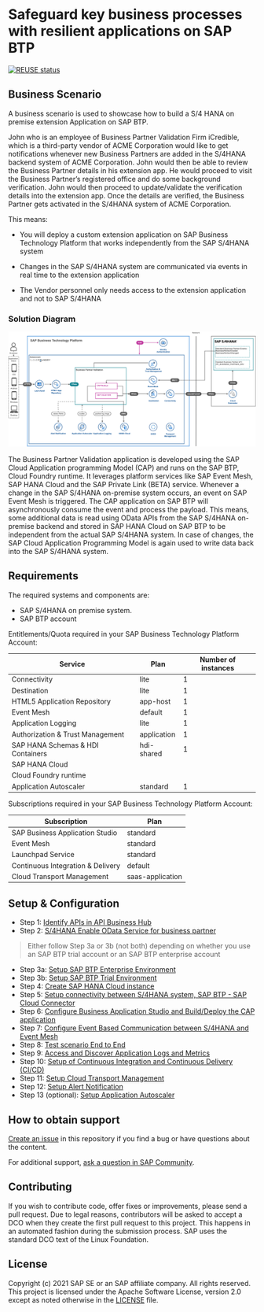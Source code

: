 # Safeguard key business processes with resilient applications on SAP BTP

[![REUSE status](https://api.reuse.software/badge/github.com/SAP-samples/s4hana-btp-extension-devops)](https://api.reuse.software/info/github.com/SAP-samples/s4hana-btp-extension-devops)



## Business Scenario

A business scenario is used to showcase how to build a S/4 HANA on premise extension Application on SAP BTP.

John who is an employee of Business Partner Validation Firm iCredible, which is a third-party vendor of ACME Corporation would like to get notifications whenever new Business Partners are added in the S/4HANA backend system of ACME Corporation. John would then be able to review the Business Partner details in his extension app. He would proceed to visit the Business Partner’s registered office and do some background verification. John would then proceed to update/validate the verification details into the extension app. Once the details are verified, the Business Partner gets activated in the S/4HANA system of ACME Corporation.

This means:

- You will deploy a custom extension application on SAP Business Technology Platform that works independently from the SAP S/4HANA system

- Changes in the SAP S/4HANA system are communicated via events in real time to the extension application

- The Vendor personnel only needs access to the extension application and not to SAP S/4HANA

### Solution Diagram

![solution diagram](./tutorials/documentation/images/solutiondiagramm-1.png)

The Business Partner Validation application is developed using the SAP Cloud Application programming Model (CAP) and runs on the SAP BTP, Cloud Foundry runtime. It leverages platform services like SAP Event Mesh, SAP HANA Cloud and the SAP Private Link (BETA) service. Whenever a change in the SAP S/4HANA on-premise system occurs, an event on SAP Event Mesh is triggered. The CAP application on SAP BTP will asynchronously consume the event and process the payload. This means, some additional data is read using OData APIs from the SAP S/4HANA on-premise backend and stored in SAP HANA Cloud on SAP BTP to be independent from the actual SAP S/4HANA system. In case of changes, the SAP Cloud Application Programming Model is again used to write data back into the SAP S/4HANA system. 

## Requirements
The required systems and components are:

- SAP S/4HANA on premise system.
- SAP BTP account

Entitlements/Quota required in your SAP Business Technology Platform Account:

| Service                            | Plan        | Number of instances |
| ---------------------------------- | ----------- | ------------------- |
| Connectivity                       | lite        | 1                   |
| Destination                        | lite        | 1                   |
| HTML5 Application Repository       | app-host    | 1                   |
| Event Mesh                         | default     | 1                   |
| Application Logging                | lite        | 1                   |
| Authorization & Trust Management   | application | 1                   |
| SAP HANA Schemas & HDI Containers  | hdi-shared  | 1                   |
| SAP HANA Cloud                     |             |                     |
| Cloud Foundry runtime              |             |                     |
| Application Autoscaler             | standard    | 1                   |


Subscriptions required in your SAP Business Technology Platform Account:

| Subscription                      | Plan             |
| --------------------------------- | ---------------- |
| SAP Business Application Studio   | standard         |
| Event Mesh                        | standard         |
| Launchpad Service                 | standard         |
| Continuous Integration & Delivery | default          |
| Cloud Transport Management        | saas-application |


## Setup & Configuration

- Step 1: [Identify APIs in API Business Hub](./tutorials/01-IdentifyAPIFromAPIBusinessHub.md)
- Step 2: [S/4HANA Enable OData Service for business partner](./tutorials/02-configure-oData-Service)
 > Either follow Step 3a or 3b (not both) depending on whether you use an SAP BTP trial account or an SAP BTP enterprise account
- Step 3a: [Setup SAP BTP Enterprise Environment](./tutorials/03-PrepareBTP)
- Step 3b: [Setup SAP BTP Trial Environment](./tutorials/03-PrepareBTPTrial)
- Step 4: [Create SAP HANA Cloud instance](./tutorials/04-SetupHANACloud)
- Step 5: [Setup connectivity between S/4HANA system, SAP BTP - SAP Cloud Connector](./tutorials/05-CloudConnector)
- Step 6: [Configure Business Application Studio and Build/Deploy the CAP application ](./tutorials/06-ConfigureCAPApp)
- Step 7: [Configure Event Based Communication between S/4HANA and Event Mesh](./tutorials/07-SetupEventMesh)
- Step 8: [Test scenario End to End](./tutorials/08-TestApplication)
- Step 9: [Access and Discover Application Logs and Metrics](./tutorials/09-ApplicationLogging)
- Step 10: [Setup of Continuous Integration and Continuous Delivery (CI/CD) ](./tutorials/10-SetupCICD)
- Step 11: [Setup Cloud Transport Management ](./tutorials/11-SetupTMS)
- Step 12: [Setup Alert Notification ](./tutorials/12-SetupANS)
- Step 13 (optional): [Setup Application Autoscaler ](./tutorials/13-SetupAppAutoscaler)

## How to obtain support

[Create an issue](https://github.com/SAP-samples/<repository-name>/issues) in this repository if you find a bug or have questions about the content.
 
For additional support, [ask a question in SAP Community](https://answers.sap.com/questions/ask.html).

## Contributing

If you wish to contribute code, offer fixes or improvements, please send a pull request. Due to legal reasons, contributors will be asked to accept a DCO when they create the first pull request to this project. This happens in an automated fashion during the submission process. SAP uses the standard DCO text of the Linux Foundation.

## License
Copyright (c) 2021 SAP SE or an SAP affiliate company. All rights reserved. This project is licensed under the Apache Software License, version 2.0 except as noted otherwise in the [LICENSE](LICENSES/Apache-2.0.txt) file.
